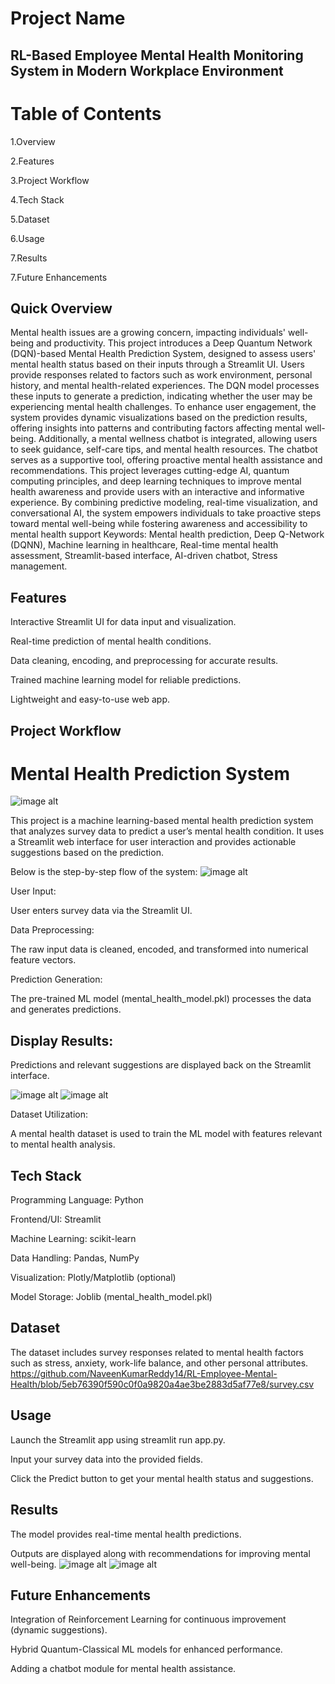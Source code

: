 # Project Name
## RL-Based Employee Mental Health Monitoring System in Modern Workplace Environment



# Table of Contents
1.Overview

2.Features

3.Project Workflow

4.Tech Stack

5.Dataset

6.Usage

7.Results

7.Future Enhancements

## Quick Overview
Mental health issues are a growing concern, impacting individuals' well-being and productivity. This project introduces a Deep Quantum Network (DQN)-based Mental Health Prediction System, designed to assess users' mental health status based on their inputs through a Streamlit UI. Users provide responses related to factors such as work environment, personal history, and mental health-related experiences. The DQN model processes these inputs to generate a prediction, indicating whether the user may be experiencing mental health challenges. To enhance user engagement, the system provides dynamic visualizations based on the prediction results, offering insights into patterns and contributing factors affecting mental well-being. Additionally, a mental wellness chatbot is integrated, allowing users to seek guidance, self-care tips, and mental health resources. The chatbot serves as a supportive tool, offering proactive mental health assistance and recommendations. This project leverages cutting-edge AI, quantum computing principles, and deep learning techniques to improve mental health awareness and provide users with an interactive and informative experience. By combining predictive modeling, real-time visualization, and conversational AI, the system empowers individuals to take proactive steps toward mental well-being while fostering awareness and accessibility to mental health support
Keywords: Mental health prediction, Deep Q-Network (DQNN), Machine learning in healthcare, Real-time mental health assessment, Streamlit-based interface, AI-driven chatbot, Stress management.

## Features
Interactive Streamlit UI for data input and visualization.

Real-time prediction of mental health conditions.

Data cleaning, encoding, and preprocessing for accurate results.

Trained machine learning model for reliable predictions.

Lightweight and easy-to-use web app.

## Project Workflow

 # Mental Health Prediction System
![image alt](https://github.com/NaveenKumarReddy14/RL-Employee-Mental-Health/blob/main/Flowchat.png?raw=true)

This project is a machine learning-based mental health prediction system that analyzes survey data to predict a user’s mental health condition. It uses a Streamlit web interface for user interaction and provides actionable suggestions based on the prediction.

Below is the step-by-step flow of the system:
![image alt](https://github.com/NaveenKumarReddy14/RL-Employee-Mental-Health/blob/main/User%20input.png?raw=true)

User Input:

User enters survey data via the Streamlit UI.

Data Preprocessing:

The raw input data is cleaned, encoded, and transformed into numerical feature vectors.

Prediction Generation:

The pre-trained ML model (mental_health_model.pkl) processes the data and generates predictions.

## Display Results:

Predictions and relevant suggestions are displayed back on the Streamlit interface.

![image alt](https://github.com/NaveenKumarReddy14/RL-Employee-Mental-Health/blob/main/unlikely%20prediction.png?raw=true)
![image alt](https://github.com/NaveenKumarReddy14/RL-Employee-Mental-Health/blob/main/Likely%20prediction.png?raw=true)

Dataset Utilization:

A mental health dataset is used to train the ML model with features relevant to mental health analysis.


## Tech Stack
Programming Language: Python

Frontend/UI: Streamlit

Machine Learning: scikit-learn

Data Handling: Pandas, NumPy

Visualization: Plotly/Matplotlib (optional)

Model Storage: Joblib (mental_health_model.pkl)

## Dataset
The dataset includes survey responses related to mental health factors such as stress, anxiety, work-life balance, and other personal attributes.
https://github.com/NaveenKumarReddy14/RL-Employee-Mental-Health/blob/5eb76390f590c0f0a9820a4ae3be2883d5af77e8/survey.csv

## Usage
Launch the Streamlit app using streamlit run app.py.

Input your survey data into the provided fields.

Click the Predict button to get your mental health status and suggestions.

## Results
The model provides real-time mental health predictions.

Outputs are displayed along with recommendations for improving mental well-being.
![image alt](https://github.com/NaveenKumarReddy14/RL-Employee-Mental-Health/blob/main/HeartRate%20%20with%20Recomendations.png)
![image alt](https://github.com/NaveenKumarReddy14/RL-Employee-Mental-Health/blob/main/Recomedations.png?raw=true)

## Future Enhancements
Integration of Reinforcement Learning for continuous improvement (dynamic suggestions).

Hybrid Quantum-Classical ML models for enhanced performance.

Adding a chatbot module for mental health assistance.
